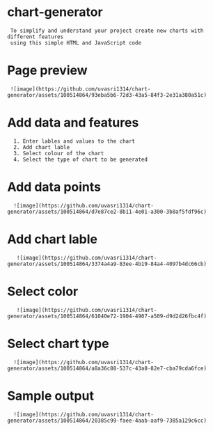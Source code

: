 # chart-generator
     To simplify and understand your project create new charts with different features 
     using this simple HTML and JavaScript code

# Page preview

     ![image](https://github.com/uvasri1314/chart-generator/assets/100514864/93eba5b6-72d3-43a5-84f3-2e31a380a51c)

# Add data and features
      1. Enter lables and values to the chart
      2. Add chart lable
      3. Select colour of the chart
      4. Select the type of chart to be generated

 # Add data points 

      ![image](https://github.com/uvasri1314/chart-generator/assets/100514864/d7e87ce2-8b11-4e01-a300-3b8af5fdf96c)
      
 # Add chart lable

       ![image](https://github.com/uvasri1314/chart-generator/assets/100514864/3374a4a9-83ee-4b19-84a4-4097b4dc66cb)
       
 # Select color

       ![image](https://github.com/uvasri1314/chart-generator/assets/100514864/61040e72-1904-4907-a509-d9d2d26fbc4f)

              
 # Select chart type

      ![image](https://github.com/uvasri1314/chart-generator/assets/100514864/a8a36c88-537c-43a8-82e7-cba79cda6fce)


 # Sample output

      ![image](https://github.com/uvasri1314/chart-generator/assets/100514864/20385c99-faee-4aab-aaf9-7385a129c6cc)


